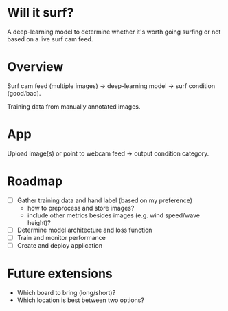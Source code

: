 # Will it surf?

A deep-learning model to determine whether it's worth going surfing or not based on a live surf cam feed.

# Overview

Surf cam feed (multiple images) -> deep-learning model -> surf condition (good/bad).

Training data from manually annotated images.

# App

Upload image(s) or point to webcam feed -> output condition category.

# Roadmap

- [ ] Gather training data and hand label (based on my preference)
  * how to preprocess and store images?
  * include other metrics besides images (e.g. wind speed/wave height)?
- [ ] Determine model architecture and loss function
- [ ] Train and monitor performance
- [ ] Create and deploy application

# Future extensions

* Which board to bring (long/short)?
* Which location is best between two options?